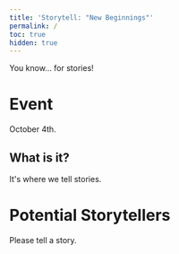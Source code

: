 ```yaml
---
title: 'Storytell: "New Beginnings"'
permalink: /
toc: true
hidden: true
---
```


You know... for stories!

# Event
October 4th.

## What is it?
It's where we tell stories.

# Potential Storytellers
Please tell a story.
